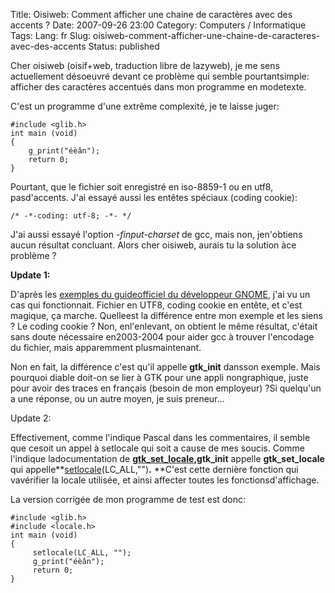 Title: Oisiweb: Comment afficher une chaine de caractères avec des accents ?
Date: 2007-09-26 23:00
Category: Computers / Informatique
Tags:
Lang: fr
Slug: oisiweb-comment-afficher-une-chaine-de-caracteres-avec-des-accents
Status: published

Cher oisiweb (oisif+web, traduction libre de lazyweb),
je me sens actuellement désoeuvré devant ce problème qui semble pourtantsimple: afficher des caractères accentués dans mon programme en modetexte.

C'est un programme d'une extrême complexité, je te laisse juger:

    #include <glib.h>
    int main (void)
    {
        g_print("éèân");
        return 0;
    }

Pourtant, que le fichier soit enregistré en iso-8859-1 ou en utf8, pasd'accents. J'ai essayé aussi les entêtes spéciaux (coding cookie):

    /* -*-coding: utf-8; -*- */

J'ai aussi essayé l'option *-finput-charset* de gcc, mais non, jen'obtiens aucun résultat concluant. Alors cher oisiweb, aurais tu la solution àce problème ?


**Update 1:**


D'après les [exemples du guideofficiel du développeur GNOME](http://www.nostarch.com/download/gnome-2-examples.tar.gz), j'ai vu un cas qui fonctionnait.
Fichier en UTF8, coding cookie en entête, et c'est magique, ça marche. Quelleest la différence entre mon exemple et les siens ? Le coding cookie ? Non, enl'enlevant, on obtient le même résultat, c'était sans doute nécessaire en2003-2004 pour aider gcc à trouver l'encodage du fichier, mais apparemment plusmaintenant.

Non en fait, la différence c'est qu'il appelle **gtk\_init** dansson exemple. Mais pourquoi diable doit-on se lier à GTK pour une appli nongraphique, juste pour avoir des traces en français (besoin de mon employeur) ?Si quelqu'un a une réponse, ou un autre moyen, je suis preneur...


Update 2:


Effectivement, comme l'indique Pascal dans les commentaires, il semble que cesoit un appel à setlocale qui soit a cause de mes soucis. Comme l'indique ladocumentation de **[gtk\_set\_locale](http://developer.gnome.org/doc/API/2.0/gtk/gtk-General.html#id2537466),gtk\_init** appelle **gtk\_set\_locale** qui appelle**[setlocale](http://www.linux-kheops.com/doc/man/manfr/man-html-0.9/man3/setlocale.3.html)(LC\_ALL,"")**.**
**C'est cette dernière fonction qui vavérifier la locale utilisée, et ainsi affecter toutes les fonctionsd'affichage.

La version corrigée de mon programme de test est donc:

    #include <glib.h>
    #include <locale.h>
    int main (void)
    {
         setlocale(LC_ALL, "");
         g_print("éèân");
         return 0;
    }
